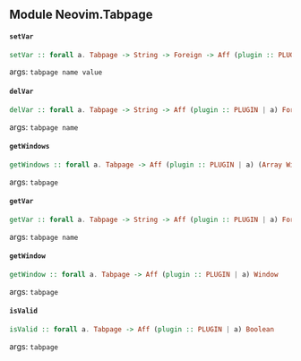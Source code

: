 ## Module Neovim.Tabpage

#### `setVar`

``` purescript
setVar :: forall a. Tabpage -> String -> Foreign -> Aff (plugin :: PLUGIN | a) Foreign
```

args: `tabpage name value`

#### `delVar`

``` purescript
delVar :: forall a. Tabpage -> String -> Aff (plugin :: PLUGIN | a) Foreign
```

args: `tabpage name`

#### `getWindows`

``` purescript
getWindows :: forall a. Tabpage -> Aff (plugin :: PLUGIN | a) (Array Window)
```

args: `tabpage`

#### `getVar`

``` purescript
getVar :: forall a. Tabpage -> String -> Aff (plugin :: PLUGIN | a) Foreign
```

args: `tabpage name`

#### `getWindow`

``` purescript
getWindow :: forall a. Tabpage -> Aff (plugin :: PLUGIN | a) Window
```

args: `tabpage`

#### `isValid`

``` purescript
isValid :: forall a. Tabpage -> Aff (plugin :: PLUGIN | a) Boolean
```

args: `tabpage`


